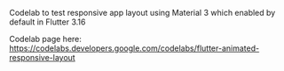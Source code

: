 Codelab to test responsive app layout using Material 3 which enabled by default in Flutter 3.16

Codelab page here: 
https://codelabs.developers.google.com/codelabs/flutter-animated-responsive-layout